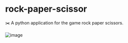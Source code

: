 # rock-paper-scissor
:scissors: A python application for the game rock paper scissors. <br> <br>
![image](https://user-images.githubusercontent.com/26721853/31683967-092f634e-b39c-11e7-81e1-5e1a888ce7cd.png)

